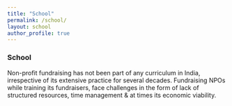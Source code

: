 ```yaml
---
title: "School"
permalink: /school/
layout: school
author_profile: true 
---
```


### School

Non-profit fundraising has not been part of any curriculum in India, irrespective of its extensive practice for several decades. Fundraising NPOs while training its fundraisers, face challenges in the form of lack of structured resources, time management & at times its economic viability.

